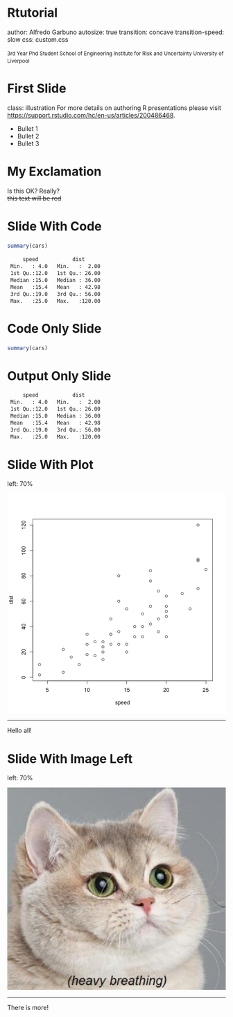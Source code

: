 Rtutorial
========================================================
author: Alfredo Garbuno
autosize: true
transition: concave
transition-speed: slow
css: custom.css

<small> 
3rd Year Phd Student  
School of Engineering  
Institute for Risk and Uncertainty  
University of Liverpool 
</small>

First Slide
========================================================
class: illustration
For more details on authoring R presentations please visit <https://support.rstudio.com/hc/en-us/articles/200486468>.

- Bullet 1
- Bullet 2
- Bullet 3

My Exclamation
========================================
Is this OK? Really?  
~~this text will be red~~

Slide With Code
========================================================


```r
summary(cars)
```

```
     speed           dist       
 Min.   : 4.0   Min.   :  2.00  
 1st Qu.:12.0   1st Qu.: 26.00  
 Median :15.0   Median : 36.00  
 Mean   :15.4   Mean   : 42.98  
 3rd Qu.:19.0   3rd Qu.: 56.00  
 Max.   :25.0   Max.   :120.00  
```

Code Only Slide
====================================

```r
summary(cars)
```

Output Only Slide
====================================

```
     speed           dist       
 Min.   : 4.0   Min.   :  2.00  
 1st Qu.:12.0   1st Qu.: 26.00  
 Median :15.0   Median : 36.00  
 Mean   :15.4   Mean   : 42.98  
 3rd Qu.:19.0   3rd Qu.: 56.00  
 Max.   :25.0   Max.   :120.00  
```

Slide With Plot
========================================================
left: 70%

![plot of chunk unnamed-chunk-4](rtutorial-presv2-figure/unnamed-chunk-4-1.png)
*** 
Hello all!


Slide With Image Left
====================================
left: 70%

![alt text](img/448.jpg)
***
There is more!

